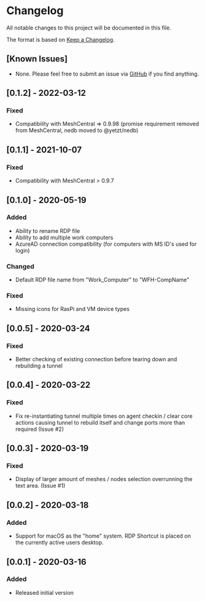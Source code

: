 # Changelog
All notable changes to this project will be documented in this file.

The format is based on [Keep a Changelog](https://keepachangelog.com/en/1.0.0/).

## [Known Issues]
- None. Please feel free to submit an issue via [GitHub](https://github.com/ryanblenis/MeshCentral-WorkFromHome) if you find anything.

## [0.1.2] - 2022-03-12
### Fixed
- Compatibility with MeshCentral => 0.9.98 (promise requirement removed from MeshCentral, nedb moved to @yetzt/nedb)

## [0.1.1] - 2021-10-07
### Fixed
- Compatibility with MeshCentral > 0.9.7

## [0.1.0] - 2020-05-19
### Added
- Ability to rename RDP file
- Ability to add multiple work computers
- AzureAD connection compatibility (for computers with MS ID's used for login)
### Changed
- Default RDP file name from "Work_Computer" to "WFH-CompName"
### Fixed
- Missing icons for RasPi and VM device types

## [0.0.5] - 2020-03-24
### Fixed
- Better checking of existing connection before tearing down and rebuilding a tunnel

## [0.0.4] - 2020-03-22
### Fixed
- Fix re-instantiating tunnel multiple times on agent checkin / clear core actions causing tunnel to rebuild itself and change ports more than required (Issue #2)

## [0.0.3] - 2020-03-19
### Fixed
- Display of larger amount of meshes / nodes selection overrunning the text area. (Issue #1)

## [0.0.2] - 2020-03-18
### Added
- Support for macOS as the "home" system. RDP Shortcut is placed on the currently active users desktop.

## [0.0.1] - 2020-03-16
### Added
- Released initial version
